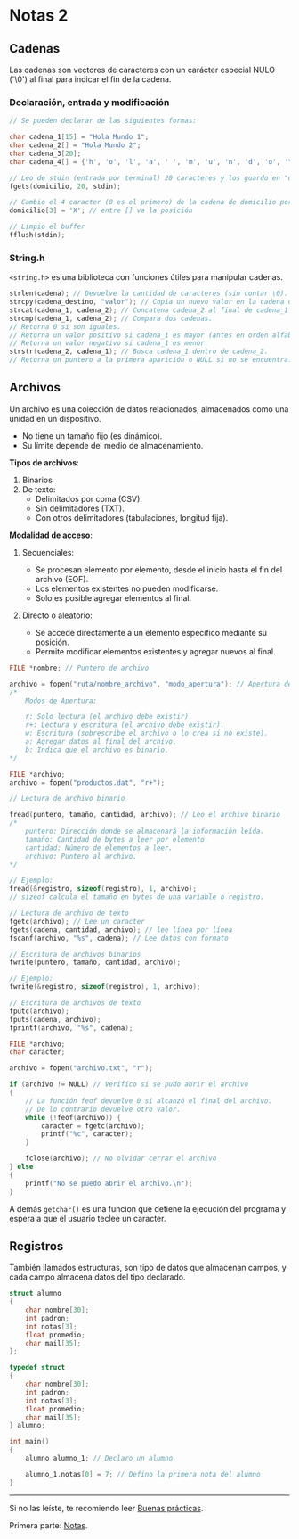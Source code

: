 # Notas 2

## Cadenas

Las cadenas son vectores de caracteres con un carácter especial NULO ('\0') al final para indicar el fin de la cadena.

### Declaración, entrada y modificación

```C
// Se pueden declarar de las siguientes formas:

char cadena_1[15] = "Hola Mundo 1";
char cadena_2[] = "Hola Mundo 2";
char cadena_3[20];
char cadena_4[] = {'h', 'o', 'l', 'a', ' ', 'm', 'u', 'n', 'd', 'o', '\0'};
```

```C
// Leo de stdin (entrada por terminal) 20 caracteres y los guardo en "domicilio"
fgets(domicilio, 20, stdin);

// Cambio el 4 caracter (0 es el primero) de la cadena de domicilio por "X"
domicilio[3] = 'X'; // entre [] va la posición

// Limpio el buffer
fflush(stdin);

```

### String.h

`<string.h>` es una biblioteca con funciones útiles para manipular cadenas.

```C
strlen(cadena); // Devuelve la cantidad de caracteres (sin contar \0).
strcpy(cadena_destino, "valor"); // Copia un nuevo valor en la cadena destino.
strcat(cadena_1, cadena_2); // Concatena cadena_2 al final de cadena_1 (si hay espacio suficiente).
strcmp(cadena_1, cadena_2); // Compara dos cadenas.
// Retorna 0 si son iguales.
// Retorna un valor positivo si cadena_1 es mayor (antes en orden alfabético).
// Retorna un valor negativo si cadena_1 es menor.
strstr(cadena_2, cadena_1); // Busca cadena_1 dentro de cadena_2.
// Retorna un puntero a la primera aparición o NULL si no se encuentra.
```

## Archivos

Un archivo es una colección de datos relacionados, almacenados como una unidad en un dispositivo.

-   No tiene un tamaño fijo (es dinámico).
-   Su límite depende del medio de almacenamiento.

**Tipos de archivos**:

1. Binarios
2. De texto:
    - Delimitados por coma (CSV).
    - Sin delimitadores (TXT).
    - Con otros delimitadores (tabulaciones, longitud fija).

**Modalidad de acceso**:

1. Secuenciales:

    - Se procesan elemento por elemento, desde el inicio hasta el fin del archivo (EOF).
    - Los elementos existentes no pueden modificarse.
    - Solo es posible agregar elementos al final.

2. Directo o aleatorio:
    - Se accede directamente a un elemento específico mediante su posición.
    - Permite modificar elementos existentes y agregar nuevos al final.

```C
FILE *nombre; // Puntero de archivo

archivo = fopen("ruta/nombre_archivo", "modo_apertura"); // Apertura de archivo
/*
	Modos de Apertura:

	r: Solo lectura (el archivo debe existir).
	r+: Lectura y escritura (el archivo debe existir).
	w: Escritura (sobrescribe el archivo o lo crea si no existe).
	a: Agregar datos al final del archivo.
	b: Indica que el archivo es binario.
*/
```

```C
FILE *archivo;
archivo = fopen("productos.dat", "r+");
```

```C
// Lectura de archivo binario

fread(puntero, tamaño, cantidad, archivo); // Leo el archivo binario
/*
	puntero: Dirección donde se almacenará la información leída.
	tamaño: Cantidad de bytes a leer por elemento.
	cantidad: Número de elementos a leer.
	archivo: Puntero al archivo.
*/

// Ejemplo:
fread(&registro, sizeof(registro), 1, archivo);
// sizeof calcula el tamaño en bytes de una variable o registro.
```

```C
// Lectura de archivo de texto
fgetc(archivo); // Lee un caracter
fgets(cadena, cantidad, archivo); // lee línea por línea
fscanf(archivo, "%s", cadena); // Lee datos con formato
```

```C
// Escritura de archivos binarios
fwrite(puntero, tamaño, cantidad, archivo);

// Ejemplo:
fwrite(&registro, sizeof(registro), 1, archivo);
```

```C
// Escritura de archivos de texto
fputc(archivo);
fputs(cadena, archivo);
fprintf(archivo, "%s", cadena);
```

```C
FILE *archivo;
char caracter;

archivo = fopen("archivo.txt", "r");

if (archivo != NULL) // Verifico si se pudo abrir el archivo
{
	// La función feof devuelve 0 si alcanzó el final del archivo.
	// De lo contrario devuelve otro valor.
	while (!feof(archivo)) {
		caracter = fgetc(archivo);
		printf("%c", caracter);
	}

	fclose(archivo); // No olvidar cerrar el archivo
} else
{
	printf("No se puedo abrir el archivo.\n");
}
```

A demás `getchar()` es una funcion que detiene la ejecución del programa y espera a que el usuario teclee un caracter.

## Registros

También llamados estructuras, son tipo de datos que almacenan campos, y cada campo almacena datos del tipo declarado.

```C
struct alumno
{
	char nombre[30];
	int padron;
	int notas[3];
	float promedio;
	char mail[35];
};
```

```C
typedef struct
{
	char nombre[30];
	int padron;
	int notas[3];
	float promedio;
	char mail[35];
} alumno;

int main()
{
	alumno alumno_1; // Declaro un alumno

	alumno_1.notas[0] = 7; // Defino la primera nota del alumno
}
```

---

Si no las leíste, te recomiendo leer [Buenas prácticas](../Buenas%20prácticas/).

Primera parte: [Notas](../Notas/).
